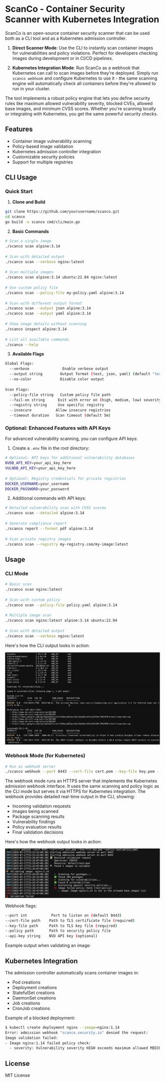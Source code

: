 # ScanCo - Container Security Scanner with Kubernetes Integration

ScanCo is an open-source container security scanner that can be used both as a CLI tool
and as a Kubernetes admission controller.

1. **Direct Scanner Mode**: Use the CLI to instantly scan container images for vulnerabilities and policy violations. Perfect for developers checking images during development or in CI/CD pipelines.

2. **Kubernetes Integration Mode**: Run ScanCo as a webhook that Kubernetes can call to scan images before they're deployed. Simply run `scanco webhook` and configure Kubernetes to use it - the same scanning engine will automatically check all containers before they're allowed to run in your cluster.

The tool implements a robust policy engine that lets you define security rules like maximum allowed vulnerability severity, blocked CVEs, allowed base images, and minimum CVSS scores. Whether you're scanning locally or integrating with Kubernetes, you get the same powerful security checks.

## Features

- Container image vulnerability scanning
- Policy-based image validation
- Kubernetes admission controller integration
- Customizable security policies
- Support for multiple registries

## CLI Usage

### Quick Start

1. **Clone and Build**

```bash
git clone https://github.com/yourusername/scanco.git
cd scanco
go build -o scanco cmd/cli/main.go
```

2. **Basic Commands**

```bash
# Scan a single image
./scanco scan alpine:3.14

# Scan with detailed output
./scanco scan --verbose nginx:latest

# Scan multiple images
./scanco scan alpine:3.14 ubuntu:22.04 nginx:latest

# Use custom policy file
./scanco scan --policy-file my-policy.yaml alpine:3.14

# Scan with different output format
./scanco scan --output json alpine:3.14
./scanco scan --output yaml alpine:3.14

# Show image details without scanning
./scanco inspect alpine:3.14

# List all available commands
./scanco --help
```

3. **Available Flags**

```bash
Global Flags:
  --verbose               Enable verbose output
  --output string        Output format (text, json, yaml) (default "text")
  --no-color             Disable color output

Scan Flags:
  --policy-file string   Custom policy file path
  --fail-on string      Exit with error on (high, medium, low) severity
  --registry string     Use specific registry
  --insecure           Allow insecure registries
  --timeout duration   Scan timeout (default 5m)
```

### Optional: Enhanced Features with API Keys

For advanced vulnerability scanning, you can configure API keys:

1. Create a `.env` file in the root directory:

```bash
# Optional: API keys for additional vulnerability databases
NVDB_API_KEY=your_api_key_here
VULNDB_API_KEY=your_api_key_here

# Optional: Registry credentials for private registries
DOCKER_USERNAME=your_username
DOCKER_PASSWORD=your_password
```

2. Additional commands with API keys:

```bash
# Detailed vulnerability scan with CVSS scores
./scanco scan --detailed alpine:3.14

# Generate compliance report
./scanco report --format pdf alpine:3.14

# Scan private registry images
./scanco scan --registry my-registry.com/my-image:latest
```

## Usage

### CLI Mode

```bash
# Basic scan
./scanco scan nginx:latest

# Scan with custom policy
./scanco scan --policy-file policy.yaml alpine:3.14

# Multiple image scan
./scanco scan nginx:latest alpine:3.14 ubuntu:22.04

# Scan with detailed output
./scanco scan --verbose nginx:latest
```

Here's how the CLI output looks in action:

![ScanCo CLI Output](assets/scanco.gif)

### Webhook Mode (for Kubernetes)

```bash
# Run as webhook server
./scanco webhook --port 8443 --cert-file cert.pem --key-file key.pem --policy policy.yaml
```

The webhook mode runs an HTTPS server that implements the Kubernetes admission webhook interface. It uses the same scanning and policy logic as the CLI mode but serves it via HTTPS for Kubernetes integration. The webhook provides detailed real-time output in the CLI, showing:

- Incoming validation requests
- Images being scanned
- Package scanning results
- Vulnerability findings
- Policy evaluation results
- Final validation decisions

Here's how the webhook output looks in action:

![ScanCo Webhook Output](assets/scanco_webhook.png)

Webhook flags:

```bash
--port int           Port to listen on (default 8443)
--cert-file path    Path to TLS certificate file (required)
--key-file path     Path to TLS key file (required)
--policy path       Path to security policy file
--api-key string    NVD API key (optional)
```

Example output when validating an image:

## Kubernetes Integration

The admission controller automatically scans container images in:

- Pod creations
- Deployment creations
- StatefulSet creations
- DaemonSet creations
- Job creations
- CronJob creations

Example of a blocked deployment:

```bash
$ kubectl create deployment nginx --image=nginx:1.14
Error: admission webhook "scanco.security.io" denied the request:
Image validation failed:
- Image nginx:1.14 failed policy check:
  - severity: Vulnerability severity HIGH exceeds maximum allowed MEDIUM
```

## License

MIT License

